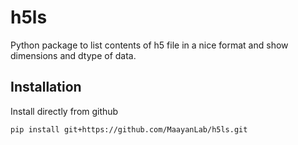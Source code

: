 # h5ls
Python package to list contents of h5 file in a nice format and show dimensions and dtype of data.

## Installation

Install directly from github

```
pip install git+https://github.com/MaayanLab/h5ls.git
```
